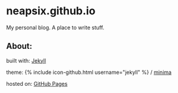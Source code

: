 # neapsix.github.io
My personal blog. A place to write stuff.

## About:
built with: [Jekyll](https://jekyllrb.com/)

theme: {% include icon-github.html username="jekyll" %} /
[minima](https://github.com/jekyll/minima)

hosted on: [GitHub Pages](https://pages.github.com/)
